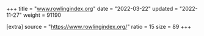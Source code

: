 +++
title = "www.rowlingindex.org"
date = "2022-03-22"
updated = "2022-11-27"
weight = 91190

[extra]
source = "https://www.rowlingindex.org/"
ratio = 15
size = 89
+++
